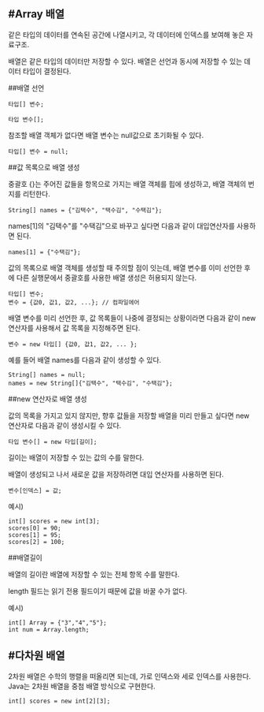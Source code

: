 #Array 	배열
------------------------


같은 타입의 데이터를 연속된 공간에 나열시키고, 각 데이터에 인덱스를 보여해 놓은 자료구조. 

배열은 같은 타입의 데이터만 저장할 수 있다. 배열은 선언과 동시에 저장할 수 있는 데이터 타입이 결정된다.

##배열 선언

```
타입[] 변수;
```

```
타입 변수[];
```

참조할 배열 객체가 없다면 배열 변수는 null값으로 초기화될 수 있다.

```
타입[] 변수 = null;
```


##값 목록으로 배열 생성

중괄호 {}는 주어진 값들을 항목으로 가지는 배열 객체를 힙에 생성하고, 배열 객체의 번지를 리턴한다. 

```
String[] names = {"김택수", "택수김", "수택김"};
```

names[1]의 "김택수"를 "수택김"으로 바꾸고 싶다면 다음과 같이 대입연산자를 사용하면 된다.

```
names[1] = {"수택김"};
```

값의 목록으로 배열 객체를 생성할 때 주의할 점이 잇는데, 배열 변수를 이미 선언한 후에 다른 실행문에서 중괄호를 사용한 배열 생성은 허용되지 않는다.

```
타입[] 변수;
변수 = {값0, 값1, 값2, ...}; // 컴파일에어
```

배열 변수를 미리 선언한 후, 값 목록들이 나중에 결정되는 상황이라면 다음과 같이 new 연산자를 사용해서 값 목록을 지정해주면 된다.

```
변수 = new 타입[] {값0, 값1, 값2, ... };
```

예를 들어 배열 names를 다음과 같이 생성할 수 있다.

```
String[] names = null;
names = new String[]{"김택수", "택수김", "수택김"};
```


##new 연산자로 배열 생성

값의 목록을 가지고 있지 않지만, 향후 값들을 저장할 배열을 미리 만들고 싶다면 new 연산자로 다음과 같이 생성시킬 수 있다.

```
타입 변수[] = new 타입[길이];
```

길이는 배열이 저장할 수 있는 값의 수를 말한다.


배열이 생성되고 나서 새로운 값을 저장하려면 대입 연산자를 사용하면 된다. 

```
변수[인덱스] = 값;
```

예시)

```
int[] scores = new int[3];
scores[0] = 90;
scores[1] = 95;
scores[2] = 100;
```

##배열길이

배열의 길이란 배열에 저장할 수 있는 전체 항목 수를 말한다.

length 필드는 읽기 전용 필드이기 때문에 값을 바꿀 수가 없다.

예시)

```
int[] Array = {"3","4","5"};
int num = Array.length;
```


#다차원 배열
-------------------

2차원 배열은 수학의 행렬을 떠올리면 되는데, 가로 인덱스와 세로 인덱스를 사용한다.
Java는 2차원 배열을 중첨 배열 방식으로 구현한다.

```
int[] scores = new int[2][3];
```



